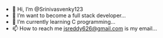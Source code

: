 - 👋 Hi, I’m @Srinivasvenky123
- 👀 I’m want to become a full stack developer...
- 🌱 I’m currently learning C programming...
- 📫 How to reach me jsreddy626@gmail.com is my email...

<!---
Srinivasvenky123/Srinivasvenky123 is a ✨ special ✨ repository because its `README.md` (this file) appears on your GitHub profile.
You can click the Preview link to take a look at your changes.
--->
